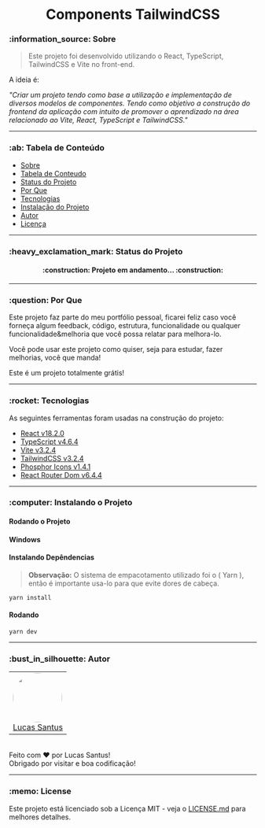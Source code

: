 <h1 align="center">Components TailwindCSS</h1>

<!--
<h6 align="center"> 
	Se você quiser visualizar o sistema, clique <a href="">aqui</a>.
</h6>
-->

<h3 id="sobre">:information_source: Sobre</h3>

> Este projeto foi desenvolvido utilizando o React, TypeScript, TailwindCSS e Vite no front-end. 

A ideia é:

_"Criar um projeto tendo como base a utilização e implementação de diversos modelos de componentes. Tendo como objetivo a construção do frontend da aplicação com intuito de promover o aprendizado na área relacionado ao Vite, React, TypeScript e TailwindCSS."_

--------------------------------------------------------------------------------------

<h3 id="tabela-de-conteudo">:ab: Tabela de Conteúdo</h3>

* [Sobre](#sobre)
* [Tabela de Conteudo](#tabela-de-conteudo)
* [Status do Projeto](#status)
* [Por Que](#por-que)
* [Tecnologias](#tecnologias)
* [Instalação do Projeto](#instalando)
* [Autor](#autor)
* [Licença](#license)

--------------------------------------------------------------------------------------

<h3 id="status">:heavy_exclamation_mark: Status do Projeto</h3>

<h4 align="center">
 :construction: Projeto em andamento... :construction:
</h4>

--------------------------------------------------------------------------------------

<h3 id="por-que">:question: Por Que</h3>

Este projeto faz parte do meu portfólio pessoal, ficarei feliz caso você forneça algum feedback, código, estrutura, funcionalidade ou qualquer funcionalidade&melhoria que você possa relatar para melhora-lo.

Você pode usar este projeto como quiser, seja para estudar, fazer melhorias, você que manda!

Este é um projeto totalmente grátis!

--------------------------------------------------------------------------------------

<h3 id="tecnologias">:rocket: Tecnologias</h3>

As seguintes ferramentas foram usadas na construção do projeto:

- [React v18.2.0](https://pt-br.reactjs.org/)
- [TypeScript v4.6.4](https://www.typescriptlang.org/)
- [Vite v3.2.4](https://vitejs.dev/)
- [TailwindCSS v3.2.4](https://tailwindcss.com/docs/installation)
- [Phosphor Icons v1.4.1](https://phosphoricons.com/)
- [React Router Dom v6.4.4](https://reactrouter.com/en/main)

--------------------------------------------------------------------------------------

<h3 id="instalando">:computer: Instalando o Projeto</h3>

<h4 id="rodando">Rodando o Projeto</h4>

<h4 id="rodando-windows">
	<strong>Windows</strong>
</h4>

<h4>
	<strong>Instalando Depêndencias</strong>
</h4>

> **Observação:** O sistema de empacotamento utilizado foi o ( Yarn ), então é importante usa-lo para que evite dores de cabeça.

```
yarn install
```

<h4>
	<strong>Rodando</strong>
</h4>

```
yarn dev
```

--------------------------------------------------------------------------------------

<h3 id="autor">:bust_in_silhouette: Autor</h3>

<table>
	<tr>
		<td>
			<div> 
				<a href="https://github.com/LucasSantus">
					<img style="border-radius: 50%;" src="https://github.com/LucasSantus.png" width="100px;" alt=""/>
					<br />
					Lucas Santus
				</a>
			</div>
		</td>
	</tr>
</table>
<br />
Feito com ❤️ por Lucas Santus!<br />
Obrigado por visitar e boa codificação!<br />

--------------------------------------------------------------------------------------

<h3 id="license">:memo: License</h3>

Este projeto está licenciado sob a Licença MIT - veja o [LICENSE.md](https://github.com/LucasSantus/vite-react-tailwindcss-components/blob/master/LICENSE) para melhores detalhes.
